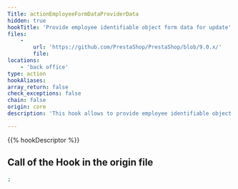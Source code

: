 ```yaml
---
Title: actionEmployeeFormDataProviderData
hidden: true
hookTitle: 'Provide employee identifiable object form data for update'
files:
    -
        url: 'https://github.com/PrestaShop/PrestaShop/blob/9.0.x/'
        file: 
locations:
    - 'back office'
type: action
hookAliases: 
array_return: false
check_exceptions: false
chain: false
origin: core
description: 'This hook allows to provide employee identifiable object form data which will prefill the form in update/edition page'

---
```


{{% hookDescriptor %}}

## Call of the Hook in the origin file

```php
;
```
